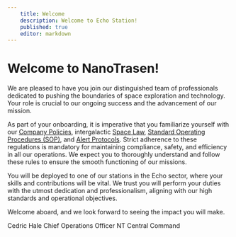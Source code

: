 ```yaml
---
    title: Welcome
    description: Welcome to Echo Station!
    published: true
    editor: markdown
---
```


# Welcome to NanoTrasen!

We are pleased to have you join our distinguished team of professionals dedicated to pushing the boundaries of space exploration and technology. Your role is crucial to our ongoing success and the advancement of our mission.

As part of your onboarding, it is imperative that you familiarize yourself with  our [Company Policies](./rules/company-policy.md), intergalactic [Space Law](./rules/space-law.md), [Standard Operating Procedures (SOP)](./rules/standard-operating-procedure.md), and [Alert Protocols](./rules/alert-procedure.md). Strict adherence to these regulations is mandatory for maintaining compliance, safety, and efficiency in all our operations. We expect you to thoroughly understand and follow these rules to ensure the smooth functioning of our missions.

You will be deployed to one of our stations in the Echo sector, where your skills and contributions will be vital. We trust you will perform your duties with the utmost dedication and professionalism, aligning with our high standards and operational objectives.

Welcome aboard, and we look forward to seeing the impact you will make.

Cedric Hale
Chief Operations Officer
NT Central Command